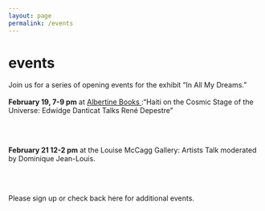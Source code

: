 ```yaml
---
layout: page
permalink: /events
---
```

<div id="column-a"><h1>events</h1></div>


<p><div id="column-b">Join us for a series of opening events for the exhibit “In All My Dreams.”  <br><br>
<strong>February 19, 7-9 pm</strong> at <a href="https://www.albertine.com/join-four-online-conversations-on-rene-depestres-hadriana-in-all-my-dreams/" target="_blank"> Albertine Books </a>:“Haiti on the Cosmic Stage of the Universe: Edwidge Danticat Talks René Depestre” 

<br><br>

<strong>February 21 12-2 pm</strong> at the Louise McCagg Gallery: Artists Talk moderated by Dominique Jean-Louis. 

<br><br>

Please sign up or check back here for additional events.
</div></p>
